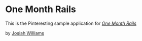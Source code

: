 # One Month Rails

This is the Pinteresting sample application for
[*One Month Rails*](http://onemonthrails.com)

by [Josiah Williams](josiahwilliams.net)